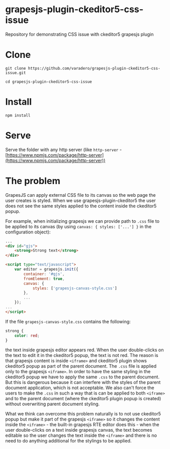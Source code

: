 # grapesjs-plugin-ckeditor5-css-issue
Repository for demonstrating CSS issue with ckeditor5 grapesjs plugin

# Clone
```shell
git clone https://github.com/varadero/grapesjs-plugin-ckeditor5-css-issue.git

cd grapesjs-plugin-ckeditor5-css-issue
```


# Install
```shell
npm install
```

# Serve
Serve the folder with any http server (like `http-server` - [https://www.npmjs.com/package/http-server](https://www.npmjs.com/package/http-server))

# The problem

GrapesJS can apply external CSS file to its canvas so the web page the user creates is styled. When we use grapesjs-plugin-ckeditor5 the user does not see the same styles applied to the content inside the ckeditor5 popup.

For example, when initializing grapesjs we can provide path to `.css` file to be applied to its canvas (by using `canvas: { styles: ['...'] }` in the configuration object):
```html
...
<div id="gjs">
    <strong>Strong text</strong>
</div>

<script type="text/javascript">
    var editor = grapesjs.init({
        container: '#gjs',
        fromElement: true,
        canvas: {
            styles: ['grapesjs-canvas-style.css']
        },
        ...
    });
...
</script>
```

If the file `grapesjs-canvas-style.css` contains the following:
```css
strong {
    color: red;
}
```

the text inside grapesjs editor appears red. When the user double-clicks on the text to edit it in the ckeditor5 popup, the text is not red. The reason is that grapesjs content is inside `<iframe>` and ckeditor5 plugin shows ckeditor5 popup as part of the parent document. The `.css` file is applied only to the grapesjs `<iframe>`. In order to have the same styling in the ckeditor5 popup we have to apply the same `.css` to the parent document. But this is dangerous because it can interfere with the styles of the parent document application, which is not acceptable. We also can't force the users to make the `.css` in such a way that is can be applied to both `<iframe>` and to the parent document (where the ckeditor5 plugin popup is created) without overwriting parent document styling.

What we think can overcome this problem naturally is to not use ckeditor5 popup but make it part of the grapesjs `<iframe>` so it changes the content inside the `<iframe>` - the built-in grapesjs RTE editor does this - when the user double-clicks on a text inside grapesjs canvas, the text becomes editable so the user changes the text inside the `<iframe>` and there is no need to do anything additional for the stylings to be applied.

